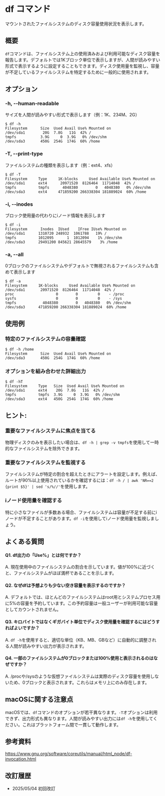 # df コマンド

マウントされたファイルシステムのディスク容量使用状況を表示します。

## 概要

`df`コマンドは、ファイルシステム上の使用済みおよび利用可能なディスク容量を報告します。デフォルトでは1Kブロック単位で表示しますが、人間が読みやすい形式で表示するように設定することもできます。ディスク使用量を監視し、容量が不足しているファイルシステムを特定するために一般的に使用されます。

## オプション

### **-h, --human-readable**

サイズを人間が読みやすい形式で表示します（例：1K、234M、2G）

```console
$ df -h
Filesystem      Size  Used Avail Use% Mounted on
/dev/sda1        20G  7.8G   11G  42% /
tmpfs           3.9G     0  3.9G   0% /dev/shm
/dev/sda3       450G  254G  174G  60% /home
```

### **-T, --print-type**

ファイルシステムの種類を表示します（例：ext4、xfs）

```console
$ df -T
Filesystem     Type     1K-blocks     Used Available Use% Mounted on
/dev/sda1      ext4      20971520  8126464  11714048  42% /
tmpfs          tmpfs      4048380        0   4048380   0% /dev/shm
/dev/sda3      ext4     471859200 266338304 181889024  60% /home
```

### **-i, --inodes**

ブロック使用量の代わりにiノード情報を表示します

```console
$ df -i
Filesystem      Inodes  IUsed    IFree IUse% Mounted on
/dev/sda1      1310720 248932  1061788   19% /
tmpfs          1012095      1  1012094    1% /dev/shm
/dev/sda3      29491200 845621 28645579    3% /home
```

### **-a, --all**

0ブロックのファイルシステムやデフォルトで無視されるファイルシステムも含めて表示します

```console
$ df -a
Filesystem     1K-blocks     Used Available Use% Mounted on
/dev/sda1       20971520  8126464  11714048  42% /
proc                   0        0         0    - /proc
sysfs                  0        0         0    - /sys
tmpfs            4048380        0   4048380   0% /dev/shm
/dev/sda3      471859200 266338304 181889024  60% /home
```

## 使用例

### 特定のファイルシステムの容量確認

```console
$ df -h /home
Filesystem      Size  Used Avail Use% Mounted on
/dev/sda3       450G  254G  174G  60% /home
```

### オプションを組み合わせた詳細出力

```console
$ df -hT
Filesystem     Type   Size  Used Avail Use% Mounted on
/dev/sda1      ext4    20G  7.8G   11G  42% /
tmpfs          tmpfs  3.9G     0  3.9G   0% /dev/shm
/dev/sda3      ext4   450G  254G  174G  60% /home
```

## ヒント:

### 重要なファイルシステムに焦点を当てる

物理ディスクのみを表示したい場合は、`df -h | grep -v tmpfs`を使用して一時的なファイルシステムを除外できます。

### 重要なファイルシステムを監視する

ファイルシステムが特定の割合を超えたときにアラートを設定します。例えば、ルートが90%以上使用されているかを確認するには：`df -h / | awk 'NR==2 {print $5}' | sed 's/%//'`を使用します。

### iノード使用量を確認する

特に小さなファイルが多数ある場合、ファイルシステムは容量が不足する前にiノードが不足することがあります。`df -i`を使用してiノード使用量を監視しましょう。

## よくある質問

#### Q1. df出力の「Use%」とは何ですか？
A. 現在使用中のファイルシステムの割合を示しています。値が100%に近づくと、ファイルシステムがほぼ満杯であることを示します。

#### Q2. なぜdfは予想よりも少ない空き容量を表示するのですか？
A. デフォルトでは、ほとんどのファイルシステムはroot用とシステムプロセス用に5%の容量を予約しています。この予約容量は一般ユーザーが利用可能な容量としてカウントされません。

#### Q3. キロバイトではなくギガバイト単位でディスク使用量を確認するにはどうすればよいですか？
A. `df -h`を使用すると、適切な単位（KB、MB、GBなど）に自動的に調整される人間が読みやすい出力が表示されます。

#### Q4. 一部のファイルシステムが0ブロックまたは100%使用と表示されるのはなぜですか？
A. /procや/sysのような仮想ファイルシステムは実際のディスク容量を使用しないため、0ブロックと表示されます。これらはメモリ上にのみ存在します。

## macOSに関する注意点

macOSでは、`df`コマンドのオプションが若干異なります。`-T`オプションは利用できず、出力形式も異なります。人間が読みやすい出力には`df -h`を使用してください。これはプラットフォーム間で一貫して動作します。

## 参考資料

https://www.gnu.org/software/coreutils/manual/html_node/df-invocation.html

## 改訂履歴

- 2025/05/04 初回改訂
